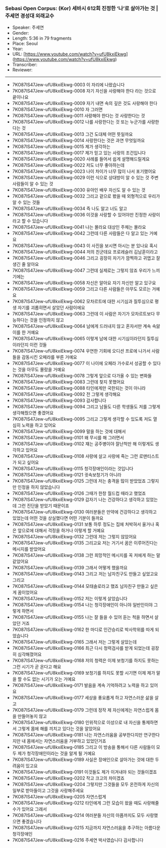 ### Sebasi Open Corpus: (Kor) 세바시 612회 진정한 ‘나’로 살아가는 것 | 주세연 경성대 외래교수

- Speaker: 주세연
- Gender: 
- Length: 5:36 in 79 fragments
- Place: Seoul
- Year: 
- URL: [https://www.youtube.com/watch?v=ufU8kxiEkwg] (https://www.youtube.com/watch?v=ufU8kxiEkwg)
- Transcriber: 
- Reviewer: 

---

- 7KO87IS47Jew-ufU8kxiEkwg-0003 이 자리에 나왔습니다
- 7KO87IS47Jew-ufU8kxiEkwg-0008 자기 자신을 사랑해야 한다 라는 것으로 끝이나요
- 7KO87IS47Jew-ufU8kxiEkwg-0009 자기 내면 속의 깊은 것도 사랑해야 한다
- 7KO87IS47Jew-ufU8kxiEkwg-0010 자 그러면
- 7KO87IS47Jew-ufU8kxiEkwg-0011 사랑해야 한다는 것 사랑한다는 것
- 7KO87IS47Jew-ufU8kxiEkwg-0012 나를 사랑한다는 것 또는 누군가를 사랑한다는 것
- 7KO87IS47Jew-ufU8kxiEkwg-0013 그건 도대체 어떤 뜻일까요
- 7KO87IS47Jew-ufU8kxiEkwg-0014 사랑한다는 것은 과연 무엇일까요
- 7KO87IS47Jew-ufU8kxiEkwg-0015 제가 생각하는
- 7KO87IS47Jew-ufU8kxiEkwg-0017 제가 믿고 있는 사랑의 조건입니다
- 7KO87IS47Jew-ufU8kxiEkwg-0020 사례를 들어서 쉽게 설명해드릴게요
- 7KO87IS47Jew-ufU8kxiEkwg-0022 저도 너무 좋아하는데
- 7KO87IS47Jew-ufU8kxiEkwg-0023 나이 차이가 너무 많이 나서 포기했어요
- 7KO87IS47Jew-ufU8kxiEkwg-0029 이런 식으로 상대방이 알 수 있는 것 주변 사람들이 알 수 있는 것
- 7KO87IS47Jew-ufU8kxiEkwg-0030 유아인 배우 자신도 알 수 있는 것
- 7KO87IS47Jew-ufU8kxiEkwg-0032 그리고 겉으로 봤을 때 외형적으로 우리가 알 수 있는 것들
- 7KO87IS47Jew-ufU8kxiEkwg-0034 즉 나도 알고 너도 알고
- 7KO87IS47Jew-ufU8kxiEkwg-0036 이것을 사랑할 수 있어야만 진정한 사랑이라고 할 수 있습니다
- 7KO87IS47Jew-ufU8kxiEkwg-0041 나는 몰라요 대상인 주체는 몰라요
- 7KO87IS47Jew-ufU8kxiEkwg-0042 그런데 다른 사람들은 다 알고 있는 거예요
- 7KO87IS47Jew-ufU8kxiEkwg-0043 이 사진을 보시면 아시는 분 있나요 혹시
- 7KO87IS47Jew-ufU8kxiEkwg-0044 저의 친군데요 프로레슬러 김남훈이라고
- 7KO87IS47Jew-ufU8kxiEkwg-0046 그리고 굉장히 자기가 깜찍하고 귀엽고 잘생긴 줄 알아요
- 7KO87IS47Jew-ufU8kxiEkwg-0047 그런데 실제로는 그렇지 않죠 우리가 느끼기에는
- 7KO87IS47Jew-ufU8kxiEkwg-0058 자신은 알아요 자기 자신만 알고 있구요
- 7KO87IS47Jew-ufU8kxiEkwg-0059 그리고 다른 사람들은 아무도 모르는 거예요
- 7KO87IS47Jew-ufU8kxiEkwg-0062 모차르트에 대한 시기심과 질투심으로 평생 자기를 괴롭히면서 살았던 사람이에요
- 7KO87IS47Jew-ufU8kxiEkwg-0063 그런데 이 사람은 자기가 모차르트보다 무능하다는 것을 인정하지 않고
- 7KO87IS47Jew-ufU8kxiEkwg-0064 남에게 드러내지 않고 혼자서만 계속 속앓이를 한 거예요
- 7KO87IS47Jew-ufU8kxiEkwg-0065 이렇게 남에 대한 시기심이라던지 질투심이라던지 이런 것들
- 7KO87IS47Jew-ufU8kxiEkwg-0074 우연한 기회에 오디션 프로에 나가서 사람들을 감동시킨 오페라를 부른 거예요
- 7KO87IS47Jew-ufU8kxiEkwg-0077 이 나이에 오페라 가수로서 성공할 수 있다는 것을 아무도 몰랐을 거예요
- 7KO87IS47Jew-ufU8kxiEkwg-0078 그렇게 앞으로 다가올 수 있는 변화들
- 7KO87IS47Jew-ufU8kxiEkwg-0083 그런데 찾지 못했어요
- 7KO87IS47Jew-ufU8kxiEkwg-0088 타인에게만 국한되는 것이 아니라
- 7KO87IS47Jew-ufU8kxiEkwg-0092 전 그렇게 생각해요
- 7KO87IS47Jew-ufU8kxiEkwg-0093 감사합니다
- 7KO87IS47Jew-ufU8kxiEkwg-0094 그리고 남들도 다른 학생들도 저를 그렇게 생각해줬으면 좋겠어요
- 7KO87IS47Jew-ufU8kxiEkwg-0095 그리고 그렇게 생각할 수 있도록 저도 열심히 노력을 하고 있어요
- 7KO87IS47Jew-ufU8kxiEkwg-0099 말을 하는 것에 대해서
- 7KO87IS47Jew-ufU8kxiEkwg-0101 왜 무시를 해 그러면서
- 7KO87IS47Jew-ufU8kxiEkwg-0102 쟤는 공주병이야 잘난척만 해 이렇게도 생각하고 있어요
- 7KO87IS47Jew-ufU8kxiEkwg-0108 사랑에 살고 사랑에 죽는 그런 로맨티스트가 되고 싶어요
- 7KO87IS47Jew-ufU8kxiEkwg-0115 청각장애인이라는 것입니다
- 7KO87IS47Jew-ufU8kxiEkwg-0121 귓속보청기가 아니라
- 7KO87IS47Jew-ufU8kxiEkwg-0125 그런데 저는 충격을 많이 받았었죠 그렇지만 인정을 하지 않았습니다
- 7KO87IS47Jew-ufU8kxiEkwg-0126 그때가 한창 월드컵 때라고 했었죠
- 7KO87IS47Jew-ufU8kxiEkwg-0129 갑자기 나는 건강하다고 생각하고 있었는데 그런 진단을 받았기 때문이죠
- 7KO87IS47Jew-ufU8kxiEkwg-0130 여러분들은 만약에 건강하다고 생각하고 있었는데 어떤 것을 상실했다면 어떤 기분이 들까요
- 7KO87IS47Jew-ufU8kxiEkwg-0131 보통 하루 정도는 집에 처박혀서 울거나 혹은 앞으로에 대해서 걱정을 하거나 이렇게 할 거예요
- 7KO87IS47Jew-ufU8kxiEkwg-0132 그런데 저는 그렇지 않았어요
- 7KO87IS47Jew-ufU8kxiEkwg-0135 그리고요 저는 거기서 꿈은 이루어진다는 메시지를 받았어요
- 7KO87IS47Jew-ufU8kxiEkwg-0138 그런 희망적인 메시지를 꼭 저에게 하는 말 같았어요
- 7KO87IS47Jew-ufU8kxiEkwg-0139 그래서 어떻게 했을까요
- 7KO87IS47Jew-ufU8kxiEkwg-0143 그리고 저는 남자친구도 만들고 싶었고요 그리고
- 7KO87IS47Jew-ufU8kxiEkwg-0144 모태솔로라고 했죠 남자친구 만들고 싶은 게 꿈이었어요
- 7KO87IS47Jew-ufU8kxiEkwg-0152 저는 이렇게 살았습니다
- 7KO87IS47Jew-ufU8kxiEkwg-0154 나는 청각장애인이 아니야 일반인이야 그렇게 하면서
- 7KO87IS47Jew-ufU8kxiEkwg-0155 나는 잘 들을 수 있어 듣는 척을 하면서 살았던 거죠
- 7KO87IS47Jew-ufU8kxiEkwg-0162 한 마디로 인간승리로 박사학위를 따게 되었습니다
- 7KO87IS47Jew-ufU8kxiEkwg-0165 그래서 저는 그렇게 살았는데
- 7KO87IS47Jew-ufU8kxiEkwg-0166 최근 다시 청력검사를 받게 되었는데 굉장히 심각해졌어요
- 7KO87IS47Jew-ufU8kxiEkwg-0168 저의 청력은 이제 보청기를 하지도 못하는 그런 시기가 곧 온다고 해요
- 7KO87IS47Jew-ufU8kxiEkwg-0169 보청기를 하지도 못할 시기면 이제 제가 말을 할 수도 없는 시기가 오는 거예요
- 7KO87IS47Jew-ufU8kxiEkwg-0171 발음을 계속 기억하려고 노력을 하고 있어요
- 7KO87IS47Jew-ufU8kxiEkwg-0177 세상을 풍요롭게 하고 자연스러운 삶을 살고
- 7KO87IS47Jew-ufU8kxiEkwg-0179 그런데 정작 제 자신에게는 자연스럽게 몸을 만들어놓지 않고
- 7KO87IS47Jew-ufU8kxiEkwg-0180 인위적으로 이성으로 내 자신을 통제하면서 그렇게 몸에 해를 끼치고 있다는 것을 알았어요
- 7KO87IS47Jew-ufU8kxiEkwg-0181 나는 자연스러움을 공부한다지만 연구한다지만 내 몸에서는 자연스러움을 거부하고 있었던거죠
- 7KO87IS47Jew-ufU8kxiEkwg-0185 그리고 이 방송을 통해서 다른 사람들이 모두 제가 청각장애인이라는 것을 알게 될 거예요
- 7KO87IS47Jew-ufU8kxiEkwg-0189 사실은 장애인으로 살아가는 것에 대한 두려움이 있고요
- 7KO87IS47Jew-ufU8kxiEkwg-0191 이것들도 제가 이겨내야 되는 것들이겠죠
- 7KO87IS47Jew-ufU8kxiEkwg-0202 작고 크고의 차이겠죠
- 7KO87IS47Jew-ufU8kxiEkwg-0204 그렇지만 그것들을 모두 온전하게 자신의 일부로 받아들이고 그것을 사랑해주세요
- 7KO87IS47Jew-ufU8kxiEkwg-0205 자연스럽게
- 7KO87IS47Jew-ufU8kxiEkwg-0212 타인에게 그런 모습이 왔을 때도 사랑해줄 수가 있어요 그래서
- 7KO87IS47Jew-ufU8kxiEkwg-0214 여러분들 자신의 아픔까지도 모두 사랑했으면 좋겠습니다
- 7KO87IS47Jew-ufU8kxiEkwg-0215 지금까지 자연스러움을 추구하는 아름다운 청각장애인
- 7KO87IS47Jew-ufU8kxiEkwg-0216 주세연 박사였습니다 감사합니다
